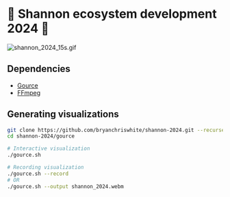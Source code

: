 # 🎊 Shannon ecosystem development 2024 🎊

![shannon_2024_15s.gif](shannon_2024_15s.gif)

## Dependencies

- [Gource](https://gource.io/)
- [FFmpeg](https://github.com/FFmpeg/FFmpeg)

## Generating visualizations

```bash
git clone https://github.com/bryanchriswhite/shannon-2024.git --recurse-submodules
cd shannon-2024/gource

# Interactive visualization
./gource.sh

# Recording visualization
./gource.sh --record
# OR
./gource.sh --output shannon_2024.webm
```